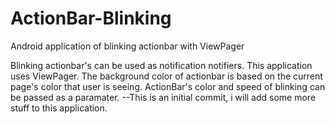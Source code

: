 ActionBar-Blinking
==================

Android application of blinking actionbar with ViewPager

Blinking actionbar's can be used as notification notifiers. This application uses ViewPager. The background color of actionbar is based on the current page's color that user is seeing. ActionBar's color and speed of blinking can be passed as a paramater.
--This is an initial commit, i will add some more stuff to this application.
